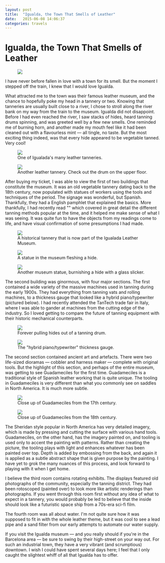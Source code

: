 ```yaml
---
layout: post
title:  "Igualda, the Town That Smells of Leather"
date:   2015-06-08 14:06:37
categories: travels
---
```


# Igualda, the Town That Smells of Leather

<figure>
  <img src="http://fehuleather.s3.amazonaws.com/tumblr/igualada-leather-taneries.jpg">
</figure>

I have never before fallen in love with a town for its smell. But the moment I stepped off the train, I knew that I would love Igualda.

What attracted me to the town was their famous leather museum, and the chance to hopefully poke my head in a tannery or two. Knowing that tanneries are usually built close to a river, I chose to stroll along the river bank on my way from the train to the museum. Igualda did not disappoint. Before I had even reached the river, I saw stacks of hides, heard tanning drums spinning, and was greeted well by a few new smells. One reminded me of burning horn, and another made my mouth feel like it had been cleaned out with a flavourless mint — all tingle, no taste. But the most exciting thing indeed, was that every hide appeared to be vegetable tanned. Very cool!

<figure>
  <img src="http://fehuleather.s3.amazonaws.com/tumblr/igualada-leather-tannery.jpg">
  <figcaption>One of Igualada's many leather tanneries.</figcaption>
</figure>

<figure>
  <img src="http://fehuleather.s3.amazonaws.com/tumblr/igualada-leather-tannery-2.jpg">
  <figcaption>Another leather tannery. Check out the drum on the upper floor.</figcaption>
</figure>

After buying my ticket, I was able to view the first of two buildings that constitute the museum. It was an old vegetable tannery dating back to the 18th century, now populated with statues of workers using the tools and techniques of the period. The signage was wonderful, but Spanish. Thankfully, they had a English pamphlet that explained the basics. More thankfully, I had recently read "" which covered in great detail the different tanning methods popular at the time, and it helped me make sense of what I was seeing. It was quite fun to have the objects from my readings come to life, and have visual confirmation of some presumptions I had made.

<figure>
  <img src="http://fehuleather.s3.amazonaws.com/tumblr/igualada-leather-tannery.jpg">
  <figcaption>A historical tannery that is now part of the Igualada Leather Museum.</figcaption>
</figure>

<figure>
  <img src="http://fehuleather.s3.amazonaws.com/tumblr/igualada-leather-museum-6.jpg">
  <figcaption>A statue in the museum fleshing a hide.</figcaption>
</figure>

<figure>
  <img src="http://fehuleather.s3.amazonaws.com/tumblr/igualada-leather-museum-5.jpg">
  <figcaption>Another museum statue, burnishing a hide with a glass slicker.</figcaption>
</figure>



The second building was ginormous, with four major sections. The first contained a wide variety of the massive machines used in tanning during the early 1900s. They had everything from tanning vats and rolling machines, to a thickness gauge that looked like a hybrid piano/typewriter (pictured below). I had recently attended the TanTech trade fair in Italy, where I was able to gander at machines from the cutting edge of the industry. So I loved getting to compare the future of tanning equipment with their historic mechanical counterparts.

<figure>
  <img src="http://fehuleather.s3.amazonaws.com/tumblr/igualada-leather-museum-9.jpg">
  <figcaption>Forever pulling hides out of a tanning drum.</figcaption>
</figure>

<figure>
  <img src="http://fehuleather.s3.amazonaws.com/tumblr/igualada-leather-museum-10.jpg">
  <figcaption>The "hybrid piano/typewriter" thickness gauge.</figcaption>
</figure>


The second section contained ancient art and artefacts. There were two life-sized dioramas — cobbler and harness maker — complete with original tools. But the highlight of this section, and perhaps of the entire museum, was getting to see Guadameciles for the first time. Guadameciles is a traditional style of Spanish leather working that is quite unique. The tooling in Guadameciles is very different than what you commonly see on saddles in North America. It is much more subtle.


<figure>
  <img src="http://fehuleather.s3.amazonaws.com/tumblr/igualada-leather-museum-7.jpg">
  <figcaption>Close up of Guadameciles from the 17th century.</figcaption>
</figure>


<figure>
  <img src="http://fehuleather.s3.amazonaws.com/tumblr/igualada-leather-museum-8.jpg">
  <figcaption>Close up of Guadameciles from the 18th century.</figcaption>
</figure>

The Sheridan style popular in North America has very detailed imagery, which is made by pressing and cutting the surface with various hand tools. Guadameciles, on the other hand, has the imagery painted on, and tooling is used only to accent the painting with patterns. Rather than creating the picture, the tooling plays with light and enhances whatever has been painted over top. Depth is added by embossing from the back, and again it is applied as a subtle abstract shape that is given purpose by the painting. I have yet to grok the many nuances of this process, and look forward to playing with it when I get home.

I believe the third room contains rotating exhibits. The displays featured old photographs of the community, especially the tanning district. They had been rotoscoped (painted over) to look more like artistic renderings than photographs. If you went through this room first without any idea of what to expect in a tannery, you would probably be led to believe that the inside should look like a futuristic space ship from a 70s-era sci-fi film.

The fourth room was all about water. I'm not quite sure how it was supposed to fit in with the whole leather theme, but it was cool to see a lead pipe and a sand filter from our early attempts to automate our water supply.

If you visit the Igualda museum — and you really should if you're in the Barcelona area — be sure to swing by their high-street on your way out. For such an industrial town, they have a very vibrant (and scrumptious) downtown. I wish I could have spent several days here; I feel that I only caught the slightest whiff of all that Igualda has to offer.
